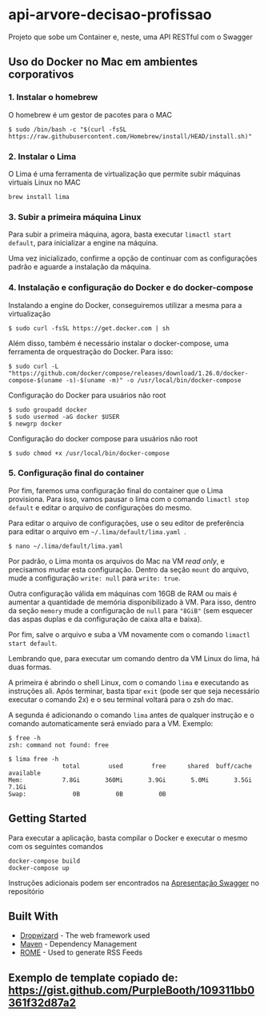 # api-arvore-decisao-profissao

Projeto que sobe um Container e, neste, uma API RESTful com o Swagger

## Uso do Docker no Mac em ambientes corporativos

### 1. Instalar o homebrew

O homebrew é um gestor de pacotes para o MAC

```console
$ sudo /bin/bash -c "$(curl -fsSL https://raw.githubusercontent.com/Homebrew/install/HEAD/install.sh)"
```

### 2. Instalar o Lima

O Lima é uma ferramenta de virtualização que permite subir máquinas virtuais Linux no MAC

```console
brew install lima
```

### 3. Subir a primeira máquina Linux

Para subir a primeira máquina, agora, basta executar `limactl start default`, para inicializar a engine na máquina.

Uma vez inicializado, confirme a opção de continuar com as configurações padrão e aguarde a instalação da máquina.

### 4. Instalação e configuração do Docker e do docker-compose

Instalando a engine do Docker, conseguiremos utilizar a mesma para a virtualização

```console
$ sudo curl -fsSL https://get.docker.com | sh
```

Além disso, também é necessário instalar o docker-compose, uma ferramenta de orquestração do Docker. Para isso:

```console
$ sudo curl -L "https://github.com/docker/compose/releases/download/1.26.0/docker-compose-$(uname -s)-$(uname -m)" -o /usr/local/bin/docker-compose
```

Configuração do Docker para usuários não root

```console
$ sudo groupadd docker
$ sudo usermod -aG docker $USER
$ newgrp docker 
```

Configuração do docker compose para usuários não root

```console
$ sudo chmod +x /usr/local/bin/docker-compose
```

### 5. Configuração final do container

Por fim, faremos uma configuração final do container que o Lima provisiona. Para isso, vamos pausar o lima com o comando `limactl stop default` e editar o arquivo de configurações do mesmo.

Para editar o arquivo de configurações, use o seu editor de preferência para editar o arquivo em `~/.lima/default/lima.yaml
`.

```console
$ nano ~/.lima/default/lima.yaml
```

Por padrão, o Lima monta os arquivos do Mac na VM *read only*, e precisamos mudar esta configuração. Dentro da seção `mount` do arquivo, mude a configuração `write: null` para `write: true`.

Outra configuração válida em máquinas com 16GB de RAM ou mais é aumentar a quantidade de memória disponibilizado à VM. Para isso, dentro da seção `memory` mude a configuração de `null` para `"8GiB"` (sem esquecer das aspas duplas e da configuração de caixa alta e baixa).

Por fim, salve o arquivo e suba a VM novamente com o comando `limactl start default`.

Lembrando que, para executar um comando dentro da VM Linux do lima, há duas formas.

A primeira é abrindo o shell Linux, com o comando `lima` e executando as instruções ali. Após terminar, basta tipar `exit` (pode ser que seja necessário executar o comando 2x) e o seu terminal voltará para o zsh do mac.

A segunda é adicionando o comando `lima` antes de qualquer instrução e o comando automaticamente será enviado para a VM. Exemplo:

```console
$ free -h
zsh: command not found: free

$ lima free -h
               total        used        free      shared  buff/cache   available
Mem:           7.8Gi       360Mi       3.9Gi       5.0Mi       3.5Gi       7.1Gi
Swap:             0B          0B          0B
```

## Getting Started

Para executar a aplicação, basta compilar o Docker e executar o mesmo com os seguintes comandos

```
docker-compose build
docker-compose up
```

Instruções adicionais podem ser encontrados na [Apresentação Swagger](https://github.ibm.com/patrick-ibm/swagger_api/blob/master/Apresenta%C3%A7%C3%A3o%20Swagger.pdf) no repositório

## Built With

* [Dropwizard](http://www.dropwizard.io/1.0.2/docs/) - The web framework used
* [Maven](https://maven.apache.org/) - Dependency Management
* [ROME](https://rometools.github.io/rome/) - Used to generate RSS Feeds

## Exemplo de template copiado de: https://gist.github.com/PurpleBooth/109311bb0361f32d87a2
